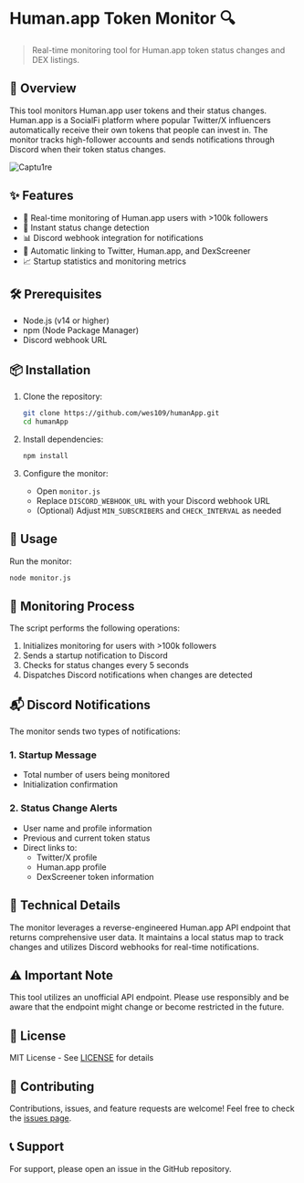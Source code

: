 # Human.app Token Monitor 🔍

> Real-time monitoring tool for Human.app token status changes and DEX listings.

## 📝 Overview

This tool monitors Human.app user tokens and their status changes. Human.app is a SocialFi platform where popular Twitter/X influencers automatically receive their own tokens that people can invest in. The monitor tracks high-follower accounts and sends notifications through Discord when their token status changes.


![Captu1re](https://github.com/user-attachments/assets/e0554eee-3544-4af7-83e7-8cf6a8437f87)


## ✨ Features

- 🔄 Real-time monitoring of Human.app users with >100k followers
- 🚀 Instant status change detection
- 📊 Discord webhook integration for notifications
- 🔗 Automatic linking to Twitter, Human.app, and DexScreener
- 📈 Startup statistics and monitoring metrics

## 🛠️ Prerequisites

- Node.js (v14 or higher)
- npm (Node Package Manager)
- Discord webhook URL

## 📦 Installation

1. Clone the repository:
   ```bash
   git clone https://github.com/wes109/humanApp.git
   cd humanApp
   ```

2. Install dependencies:
   ```bash
   npm install
   ```

3. Configure the monitor:
   - Open `monitor.js`
   - Replace `DISCORD_WEBHOOK_URL` with your Discord webhook URL
   - (Optional) Adjust `MIN_SUBSCRIBERS` and `CHECK_INTERVAL` as needed

## 🚀 Usage

Run the monitor:
```bash
node monitor.js
```

## 🔄 Monitoring Process

The script performs the following operations:
1. Initializes monitoring for users with >100k followers
2. Sends a startup notification to Discord
3. Checks for status changes every 5 seconds
4. Dispatches Discord notifications when changes are detected

## 📬 Discord Notifications

The monitor sends two types of notifications:

### 1. Startup Message
- Total number of users being monitored
- Initialization confirmation

### 2. Status Change Alerts
- User name and profile information
- Previous and current token status
- Direct links to:
  - Twitter/X profile
  - Human.app profile
  - DexScreener token information

## 🔧 Technical Details

The monitor leverages a reverse-engineered Human.app API endpoint that returns comprehensive user data. It maintains a local status map to track changes and utilizes Discord webhooks for real-time notifications.

## ⚠️ Important Note

This tool utilizes an unofficial API endpoint. Please use responsibly and be aware that the endpoint might change or become restricted in the future.

## 📄 License

MIT License - See [LICENSE](LICENSE) for details

## 🤝 Contributing

Contributions, issues, and feature requests are welcome! Feel free to check the [issues page](https://github.com/wes109/humanApp/issues).

## 📞 Support

For support, please open an issue in the GitHub repository.
